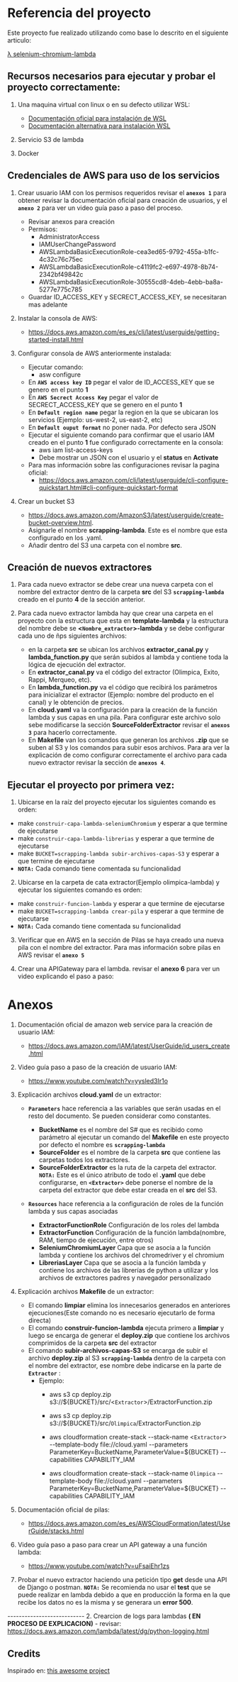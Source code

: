 # Referencia del proyecto

Este proyecto fue realizado utilizando como base lo descrito en el siguiente articulo:

[λ selenium-chromium-lambda](https://www.vittorionardone.it/en/2020/06/04/chromium-and-selenium-in-aws-lambda)

## Recursos necesarios para ejecutar y probar el proyecto correctamente:

1. Una maquina virtual con linux o en su defecto utilizar WSL:
    - [Documentación oficial para instalación de WSL](https://docs.microsoft.com/es-es/windows/wsl/install)
    - [Documentación alternativa para instalación WSL](https://www.wikiversus.com/informatica/windows/como-instalar-wsl-windows-subsystem-for-linux-windows-10/)

2. Servicio S3 de lambda

3. Docker

## Credenciales de AWS para uso de los servicios

1. Crear usuario IAM con los permisos requeridos revisar el __`anexos 1`__ para obtener revisar la documentación oficial para creación de usuarios, y el __`anexo 2`__ para ver un video guía paso a paso del proceso.
    - Revisar anexos para creación
    - Permisos:
        -   AdministratorAccess
        -   IAMUserChangePassword
        -   AWSLambdaBasicExecutionRole-cea3ed65-9792-455a-b1fc-4c32c76c75ec
        -   AWSLambdaBasicExecutionRole-c4119fc2-e697-4978-8b74-2342bf49842c
        -   AWSLambdaBasicExecutionRole-30555cd8-4deb-4ebb-ba8a-5277e775c785
    - Guardar ID_ACCESS_KEY y SECRECT_ACCESS_KEY, se necesitaran mas adelante

2. Instalar la consola de AWS:
    - https://docs.aws.amazon.com/es_es/cli/latest/userguide/getting-started-install.html

3. Configurar consola de AWS anteriormente instalada:
    - Ejecutar comando:
        -   asw configure
    - En __`AWS access key ID`__ pegar el valor de ID_ACCESS_KEY que se genero en el punto __1__
    - En __`AWS Secrect Access Key`__ pegar el valor de SECRECT_ACCESS_KEY que se genero en el punto __1__
    - En __`Default region name`__ pegar la region en la que se ubicaran los servicios (Ejemplo: us-west-2, us-east-2, etc)
    - En __`Default ouput format`__ no poner nada. Por defecto sera JSON
    - Ejecutar el siguiente comando para confirmar que el usario IAM creado en el punto __1__ fue configurado correctamente en la consola:
        - aws iam list-access-keys
        - Debe mostrar un JSON con el usuario y el __status__ en __Activate__
    - Para mas información sobre las configuraciones revisar la pagina oficial:
        - https://docs.aws.amazon.com/cli/latest/userguide/cli-configure-quickstart.html#cli-configure-quickstart-format

4. Crear un bucket S3
    - https://docs.aws.amazon.com/AmazonS3/latest/userguide/create-bucket-overview.html.
    - Asignarle el nombre __scrapping-lambda__. Este es el nombre que esta configurado en los .yaml.
    - Añadir dentro del S3 una carpeta con el nombre __src__.

## Creación de nuevos extractores

1. Para cada nuevo extractor se debe crear una nueva carpeta con el nombre del extractor dentro de la carpeta __src__ del S3 __`scrapping-lambda`__ creado en el punto __4__ de la sección anterior.  

2. Para cada nuevo extractor lambda hay que crear una carpeta en el proyecto con la estructura que esta en __template-lambda__ y la estructura del nombre debe se __<`Nombre_extractor`>-lambda__ y se debe configurar cada uno de ñps siguientes archivos:
    - en la carpeta __src__ se ubican los archivos __extractor_canal.py__ y __lambda_function.py__  que serán subidos al lambda y contiene toda la lógica de ejecución del extractor.
    - En __extractor_canal.py__ va el código del extractor (Olimpica, Exito, Rappi, Merqueo, etc).
    - En __lambda_function.py__ va el código que recibirá los parámetros para inicializar el extractor (Ejemplo: nombre del producto en el canal) y le obtención de precios.
    - En __cloud.yaml__ va la configuración para la creación de la función lambda y sus capas en una pila. Para configurar este archivo solo sebe modificarse la sección __SourceFolderExtractor__ revisar el __`anexos 3`__ para hacerlo correctamente.
    - En __Makefile__ van los comandos que generan los archivos __.zip__ que se suben al S3 y los comandos para subir esos archivos. Para ara ver la explicación de como configurar correctamente el archivo para cada nuevo extractor revisar la sección de __`anexos 4`__.

## Ejecutar el proyecto por primera vez:

1. Ubicarse en la raíz del proyecto ejecutar los siguientes comando es orden:
 - make `construir-capa-lambda-seleniumChromium` y esperar a que termine de ejecutarse
 - make `construir-capa-lambda-librerias` y esperar a que termine de ejecutarse
 - make `BUCKET=scrapping-lambda subir-archivos-capas-S3` y esperar a que termine de ejecutarse
 - __`NOTA:`__ Cada comando tiene comentada su funcionalidad

2. Ubicarse en la carpeta de cata extractor(Ejemplo olimpica-lambda) y ejecutar los siguientes comando es orden:
 - make `construir-funcion-lambda` y esperar a que termine de ejecutarse
 - make `BUCKET=scrapping-lambda crear-pila` y esperar a que termine de ejecutarse
 - __`NOTA:`__ Cada comando tiene comentada su funcionalidad

3. Verificar que en AWS en la sección de Pilas se haya creado una nueva pila con el nombre del extractor. Para mas información sobre pilas en AWS revisar el __`anexo 5`__

4. Crear una APIGateway para el lambda. revisar el __anexo 6__ para ver un  video explicando el paso a paso:

# Anexos

1. Documentación oficial de amazon web service para la creación de usuario IAM:
    - https://docs.aws.amazon.com/IAM/latest/UserGuide/id_users_create.html

2. Video guía paso a paso de la creación de usuario IAM:
    - https://www.youtube.com/watch?v=yysled3Ir1o

3. Explicación archivos __cloud.yaml__ de un extractor:
    - __`Parameters`__ hace referencia a las variables que serán usadas en el resto del documento. Se pueden considerar como constantes.
        - __BucketName__ es el nombre del S# que es recibido como parámetro al ejecutar un comando del __Makefile__ en este proyecto por defecto el nombre es __`scrapping-lambda`__
        - __SourceFolder__ es el nombre de la carpeta __src__ que contiene las carpetas todos los extractores.
        - __SourceFolderExtractor__ es la ruta de la carpeta del extractor. __`NOTA:`__ Este es el único atributo de todo el __.yaml__ que debe configurarse, en __`<Extractor>`__ debe ponerse el nombre de la carpeta del extractor que debe estar creada en el __src__ del S3.

    - __`Resources`__ hace referencia a la configuración de roles de la función lambda y sus capas asociadas
        - __ExtractorFunctionRole__ Configuración de los roles del lambda
        - __ExtractorFunction__ Configuración de la función lambda(nombre, RAM, tiempo de ejecución, entre otros)
        - __SeleniumChromiumLayer__ Capa que se asocia a la función lambda y contiene los archivos del chromedriver y el chromium
        - __LibreriasLayer__ Capa que se asocia a la función lambda y contiene los archivos de las librerías de python a utilizar y los archivos de extractores padres y navegador personalizado

4. Explicación archivos __Makefile__ de un extractor:
    - El comando __limpiar__ elimina los innecesarios generados en anteriores ejecuciones(Este comando no es necesario ejecutarlo de forma directa)
    - El comando __construir-funcion-lambda__ ejecuta primero a __limpiar__ y luego se encarga de generar el __deploy.zip__ que contiene los archivos comprimidos de la carpeta __src__ del extractor
    - El comando __subir-archivos-capas-S3__ se encarga de subir el archivo __deploy.zip__ al S3 __`scrapping-lambda`__ dentro de la carpeta con el nombre del extractor, ese nombre debe indicarse en la parte de __`Extractor`__ :
        - Ejemplo:
            - aws s3 cp deploy.zip s3://${BUCKET}/src/<`Extractor`>/ExtractorFunction.zip
            - aws s3 cp deploy.zip s3://${BUCKET}/src/`Olimpica`/ExtractorFunction.zip

	        - aws cloudformation create-stack --stack-name <`Extractor`> --template-body file://cloud.yaml --parameters ParameterKey=BucketName,ParameterValue=${BUCKET} --capabilities CAPABILITY_IAM
            - aws cloudformation create-stack --stack-name `Olimpica` --template-body file://cloud.yaml --parameters ParameterKey=BucketName,ParameterValue=${BUCKET} --capabilities CAPABILITY_IAM

5. Documentación oficial de pilas:
    - https://docs.aws.amazon.com/es_es/AWSCloudFormation/latest/UserGuide/stacks.html

6. Video guía paso a paso para crear un API gateway a una función lambda:
    - https://www.youtube.com/watch?v=uFsaiEhr1zs

7. Probar el nuevo extractor haciendo una petición tipo __get__ desde una API de Django o postman. __`NOTA:`__ Se recomienda no usar el __test__ que se puede realizar en lambda debido a que en producción la forma en la que recibe los datos no es la misma y se generara un __error 500__. 


------------<TODO>---------------
2. Crearcion de logs para lambdas __( EN PROCESO DE EXPLICACION)__
    - revisar: https://docs.aws.amazon.com/lambda/latest/dg/python-logging.html


## Credits

Inspirado en: [this awesome project](https://github.com/21Buttons/pychromeless)
